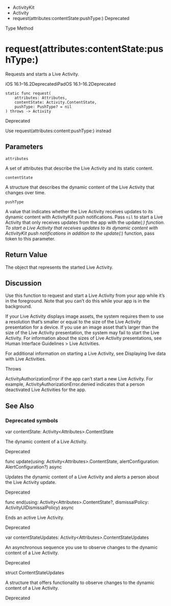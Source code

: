 

- ActivityKit
- Activity
-  request(attributes:contentState:pushType:) Deprecated

Type Method

# request(attributes:contentState:pushType:)

Requests and starts a Live Activity.

iOS 16.1–16.2DeprecatediPadOS 16.1–16.2Deprecated

``` source
static func request(
    attributes: Attributes,
    contentState: Activity.ContentState,
    pushType: PushType? = nil
) throws -> Activity
```

Deprecated

Use request(attributes:content:pushType:) instead

## Parameters 

`attributes`  

A set of attributes that describe the Live Activity and its static content.

`contentState`  

A structure that describes the dynamic content of the Live Activity that changes over time.

`pushType`  

A value that indicates whether the Live Activity receives updates to its dynamic content with ActivityKit push notifications. Pass `nil` to start a Live Activity that only receives updates from the app with the update(_:) function. To start a Live Activity that receives updates to its dynamic content with ActivityKit push notifications in addition to the update(_:) function, pass token to this parameter.

## Return Value

The object that represents the started Live Activity.

## Discussion

Use this function to request and start a Live Activity from your app while it’s in the foreground. Note that you can’t do this while your app is in the background.

If your Live Activity displays image assets, the system requires them to use a resolution that’s smaller or equal to the size of the Live Activity presentation for a device. If you use an image asset that’s larger than the size of the Live Activity presentation, the system may fail to start the Live Activity. For information about the sizes of Live Activity presentations, see Human Interface Guidelines > Live Activities.

For additional information on starting a Live Activity, see Displaying live data with Live Activities.

Throws

ActivityAuthorizationError if the app can’t start a new Live Activity. For example, ActivityAuthorizationError.denied indicates that a person deactivated Live Activities for the app.

## See Also

### Deprecated symbols

var contentState: Activity&lt;Attributes>.ContentState

The dynamic content of a Live Activity.

Deprecated

func update(using: Activity&lt;Attributes>.ContentState, alertConfiguration: AlertConfiguration?) async

Updates the dynamic content of a Live Activity and alerts a person about the Live Activity update.

Deprecated

func end(using: Activity&lt;Attributes>.ContentState?, dismissalPolicy: ActivityUIDismissalPolicy) async

Ends an active Live Activity.

Deprecated

var contentStateUpdates: Activity&lt;Attributes>.ContentStateUpdates

An asynchronous sequence you use to observe changes to the dynamic content of a Live Activity.

Deprecated

struct ContentStateUpdates

A structure that offers functionality to observe changes to the dynamic content of a Live Activity.

Deprecated

